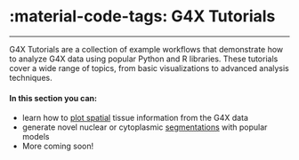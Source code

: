 # :material-code-tags: G4X Tutorials
---

G4X Tutorials are a collection of example workflows that demonstrate how to analyze G4X data using popular Python and R libraries. These tutorials cover a wide range of topics, from basic visualizations to advanced analysis techniques.

#### In this section you can:

+ learn how to [plot spatial](./plot_spatial.md) tissue information from the G4X data
+ generate novel nuclear or cytoplasmic [segmentations](./segment_data.md) with popular models
+ More coming soon!
